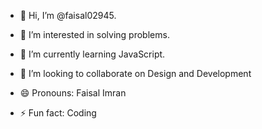 - 👋 Hi, I’m @faisal02945.
- 👀 I’m interested in solving problems.
- 🌱 I’m currently learning JavaScript.
- 💞️ I’m looking to collaborate on Design and Development
  
- 😄 Pronouns: Faisal Imran
- ⚡ Fun fact: Coding

<!---
faisal02945/faisal02945 is a ✨ special ✨ repository because its `README.md` (this file) appears on your GitHub profile.
You can click the Preview link to take a look at your changes.
--->
